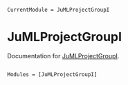 ```@meta
CurrentModule = JuMLProjectGroupI
```

# JuMLProjectGroupI

Documentation for [JuMLProjectGroupI](https://github.com/MaxHTu/JuMLProjectGroupI.jl).

```@index
```

```@autodocs
Modules = [JuMLProjectGroupI]
```
